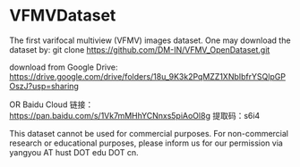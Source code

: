 # VFMVDataset
The first varifocal multiview (VFMV) images dataset.
One may download the dataset by: git clone https://github.com/DM-IN/VFMV_OpenDataset.git


download from Google Drive: https://drive.google.com/drive/folders/18u_9K3k2PqMZZ1XNbIbfrYSQlpGPOszJ?usp=sharing

OR Baidu Cloud 链接：https://pan.baidu.com/s/1Vk7mMHhYCNnxs5piAoOl8g 提取码：s6i4

This dataset cannot be used for commercial purposes. For non-commercial research or educational purposes, please inform us for our permission via yangyou AT hust DOT edu DOT cn.
